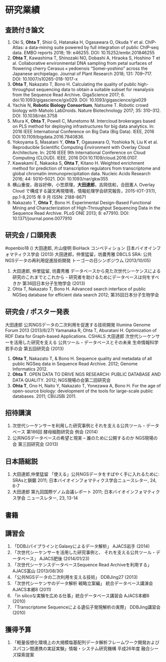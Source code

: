 # 研究業績

## 査読付き論文

1. Oki S, ****Ohta T****, Shioi G, Hatanaka H, Ogasawara O, Okuda Y et al. ChIP‐Atlas: a data‐mining suite powered by full integration of public ChIP‐seq data. EMBO reports 2018; 19: e46255. DOI: 10.15252/embr.201846255
2. **Ohta T**, Kawashima T, Shinozaki NO, Dobashi A, Hiraoka S, Hoshino T et al. Collaborative environmental DNA sampling from petal surfaces of flowering cherry Cerasus × yedoensis “Somei-yoshino” across the Japanese archipelago. Journal of Plant Research 2018; 131: 709–717. DOI: 10.1007/s10265-018-1017-x
3. **Ohta T**, Nakazato T, Bono H. Calculating the quality of public high-throughput sequencing data to obtain a suitable subset for reanalysis from the Sequence Read Archive. GigaScience 2017; 6. doi:10.1093/gigascience/gix029. DOI: 10.1093/gigascience/gix029
4. Yachie N, **Robotic Biology Consortium**, Natsume T. Robotic crowd biology with Maholo LabDroids. Nature Biotechnology 2017; 35: 310–312. DOI: 10.1038/nbt.3758
5. Miura K, **Ohta T**, Powell C, Munetomo M. Intercloud brokerages based on PLS method for deploying infrastructures for big data analytics. In: 2016 IEEE International Conference on Big Data (Big Data). IEEE, 2016 DOI:10.1109/bigdata.2016.7840836.
6. Yokoyama S, Masatani Y, **Ohta T**, Ogasawara O, Yoshioka N, Liu K et al. Reproducible Scientific Computing Environment with Overlay Cloud Architecture. In: 2016 IEEE 9th International Conference on Cloud Computing (CLOUD). IEEE, 2016 DOI:10.1109/cloud.2016.0107.
7. Kawakami E, Nakaoka S, **Ohta T**, Kitano H. Weighted enrichment method for prediction of transcription regulators from transcriptome and global chromatin immunoprecipitation data. Nucleic Acids Research 2016; 44: 5010–5021. DOI: 10.1093/nar/gkw355
8. 横山重俊，政谷好伸，小笠原理，**大田達郎**，吉岡信和，合田憲人 Overlay Cloud で構成する論文再現環境，情報処理学会研究報告，2015-IOT-31(1), pp.1-8,2015 年 9 月 ISSN: 2188-8671
9. Nakazato T, **Ohta T**, Bono H. Experimental Design-Based Functional Mining and Characterization of High-Throughput Sequencing Data in the Sequence Read Archive. PLoS ONE 2013; 8: e77910. DOI: 10.1371/journal.pone.0077910

## 研究会 / 口頭発表

#openbio18 ()
大田達郎, 片山俊明 BioHack コンペティション 日本バイオインフォマティクス学会 (2013)
大田達郎，仲里猛留，坊農秀雅 DBCLS SRA: 公共NGSデータの再利用促進技術開発 トーゴーの日シンポジウム (2013/10/05)
1. 大田達郎, 仲里猛留, 坊農秀雅 データベースから見た次世代シーケンスによる研究のこれまでとこれから - 研究者を助けるためにデータベースは何をすべきか 第36回日本分子生物学会 (2013)
2. Ohta T, Nakazato T, Bono H. Advanced search interface of public NGSeq database for efficient data search 2012; 第35回日本分子生物学会


## 研究会 / ポスター発表

大田達郎 公共NGSデータの二次利用を促進する技術開発 Illumina Genome Forum 2013 (2013/6/27)
Yamanaka R, Ohta T, Aburatani H. Optimization of RDF Data for Graph-based Applications. CSHALS
大田達郎 次世代シーケンサーを活用した研究を支える 公共ツール・データベースとその未来 生命情報科学若手の会 第五回研究会 (2013)
1. **Ohta T**, Nakazato T, & Bono H. Sequence quality and metadata of all public NGSeq data in Sequence Read Archive. 2012; Genome Informatics 2012.
2. **Ohta T**. OPEN DATA TO DRIVE NGS RESEARCH: PUBLIC DATABASE AND DATA QUALITY. 2012; NGS現場の会第二回研究会
3. **Ohta T**, Ono H, Naito Y, Nakazato T, Yonezawa A, Bono H. For the age of open-source biology: development of the tools for large-scale public databases. 2011; CBI/JSBi 2011.


## 招待講演

1. 次世代シーケンサーを利用した研究事例とそれを支える公共ツール・データベース 第186回 酵母細胞研究会 例会 (2014)
2. 公共NGSデータベースの希望と現実 – 誰のために公開するのか NGS現場の会 第三回研究会 (2013)


## 日本語総説

1. 大田達郎,仲里猛留 「使える」公共NGSデータをすばやく手に入れるために: SRAsと鎖鋸 2011; 日本バイオインフォマティクス学会ニュースレター, 24, 6-7
2. 大田達郎 第九回国際ゲノム会議レポート 2011; 日本バイオインフォマティクス学会 ニュースレター, 23, 13-14

## 書籍

## 講習会

1. 「DDBJパイプラインとGalaxyによるデータ解析」 AJACS岩手 (2014)
2. 「次世代シーケンサーを活用した研究事例と、 それを支える公共ツール・データベース」 AJACS肥後 (2014/01/23)
3. 「次世代シーケンスデータベースSequence Read Archiveを利用する」 AJACS富山 (2013/08/30)
4. 「公共NGSデータの二次利用を支える技術」 DDBJing27 (2013)
5. 「次世代シーケンサのデータ解析 戦略立案編」 統合データベース講演会 AJACS本郷8 (2011)
6. 「in silicoな実験を広める仕事」統合データベース講習会 AJACS本郷6 (2010)
7. 「Transcriptome Sequenceによる遺伝子発現解析の実際」 DDBJing講習会 (2010)

## 獲得予算

1. 「軽量仮想化環境上の大規模塩基配列データ解析フレームワーク開発およびスパコン間連携の実証実験」情報・システム研究機構 平成26年度 融合シーズ探索提案
